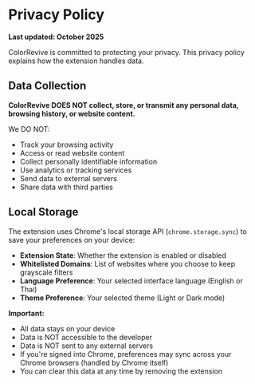 # Privacy Policy

**Last updated: October 2025**

ColorRevive is committed to protecting your privacy. This privacy policy explains how the extension handles data.

## Data Collection

**ColorRevive DOES NOT collect, store, or transmit any personal data, browsing history, or website content.**

We DO NOT:
- Track your browsing activity
- Access or read website content
- Collect personally identifiable information
- Use analytics or tracking services
- Send data to external servers
- Share data with third parties

## Local Storage

The extension uses Chrome's local storage API (`chrome.storage.sync`) to save your preferences on your device:

- **Extension State**: Whether the extension is enabled or disabled
- **Whitelisted Domains**: List of websites where you choose to keep grayscale filters
- **Language Preference**: Your selected interface language (English or Thai)
- **Theme Preference**: Your selected theme (Light or Dark mode)

**Important:**
- All data stays on your device
- Data is NOT accessible to the developer
- Data is NOT sent to any external servers
- If you're signed into Chrome, preferences may sync across your Chrome browsers (handled by Chrome itself)
- You can clear this data at any time by removing the extension

